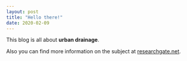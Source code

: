 ```yaml
---
layout: post
title: "Hello there!"
date: 2020-02-09
---
```


This blog is all about **urban drainage**.

Also you can find more information on the subject at [researchgate.net](https://www.researchgate.net/project/Urban-Drainage-Systems-Modeling-and-Monitoring).
